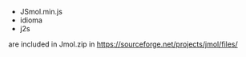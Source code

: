 
* JSmol.min.js
* idioma
* j2s

are included in Jmol.zip in https://sourceforge.net/projects/jmol/files/
